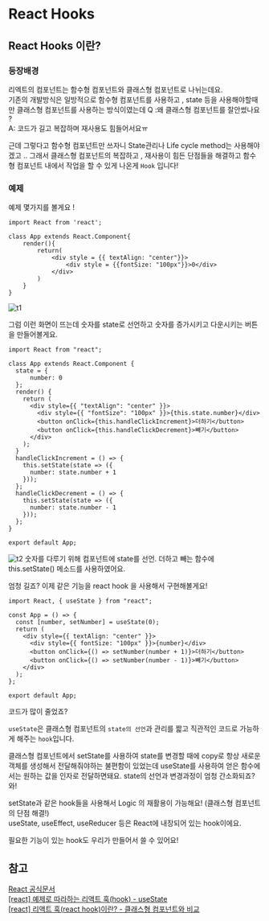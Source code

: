 # React Hooks

## React Hooks 이란?
### 등장배경
리엑트의 컴포넌트는 함수형 컴포넌트와 클래스형 컴포넌트로 나뉘는데요. <br>
기존의 개발방식은 일방적으로 함수형 컴포넌트를 사용하고 , state 등을 사용해야할때만 클래스형 컴포넌트를 사용하는 방식이였는데 
Q :왜 클래스형 컴포넌트를 잘안썼나요 ?<br>
A: 코드가 길고 복잡하며 재사용도 힘들어서요ㅠ <br>

근데 그렇다고 함수형 컴포넌트만 쓰자니 State관리나 Life cycle method는 사용해야겠고 .. 그래서 클래스형 컴포넌트의 복잡하고 , 재사용이 힘든 단점들을 해결하고 함수형 컴포넌트 내에서 작업을 할 수 있게 나온게 `Hook` 입니다!

### 예제
예제 몇가지를 볼게요 ! 

```
import React from 'react';

class App extends React.Component{
    render(){
        return(
            <div style = {{ textAlign: "center"}}>
                <div style = {{fontSize: "100px"}}>0</div>
            </div>
        )
    }
}
``` 
![t1](https://user-images.githubusercontent.com/82383294/137146279-2f225eb1-a373-4450-b53c-4f1084e2bd30.png)

그럼 이런 화면이 뜨는데 숫자를 state로 선언하고 숫자를 증가시키고 다운시키는 버튼을 만들어볼게요.

```
import React from "react";

class App extends React.Component {
  state = {
      number: 0
  };
  render() {
    return (
      <div style={{ "textAlign": "center" }}>
        <div style={{ "fontSize": "100px" }}>{this.state.number}</div>
        <button onClick={this.handleClickIncrement}>더하기</button>
        <button onClick={this.handleClickDecrement}>빼기</button>
      </div>
    );
  }
  handleClickIncrement = () => {
    this.setState(state => ({
      number: state.number + 1
    }));
  };
  handleClickDecrement = () => {
    this.setState(state => ({
      number: state.number - 1
    }));
  };
}

export default App;
```

![t2](https://user-images.githubusercontent.com/82383294/137146286-5faed72e-6968-488e-94d0-db6ee3a02dee.png)
숫자를 다루기 위해 컴포넌트에 state를 선언.
더하고 빼는 함수에 this.setState() 메소드를 사용하였어요.

엄청 길죠? 이제 같은 기능을 react hook 을 사용해서 구현해볼게요!

```
import React, { useState } from "react";

const App = () => {
  const [number, setNumber] = useState(0);
  return (
    <div style={{ textAlign: "center" }}>
      <div style={{ fontSize: "100px" }}>{number}</div>
      <button onClick={() => setNumber(number + 1)}>더하기</button>
      <button onClick={() => setNumber(number - 1)}>빼기</button>
    </div>
  );
};

export default App;
```

코드가 많이 줄었죠?

`useState`은 클래스형 컴포넌트의 `state의 선언`과 관리를 짧고 직관적인 코드로 가능하게 해주는 `hook`입니다.

클래스형 컴포넌트에서 setState를 사용하여 state를 변경할 때에 copy로 항상 새로운 객체를 생성해서 전달해줘야하는 불편함이 있었는데 useState를 사용하여 얻은 함수에서는 원하는 값을 인자로 전달하면돼요. state의 선언과 변경과정이 엄청 간소화되죠? 와!

setState과 같은 hook들을 사용해서 Logic 의 재활용이 가능해요! (클래스형 컴포넌트의 단점 해결!) <br>
useState, useEffect, useReducer 등은 React에 내장되어 있는 hook이에요.

필요한 기능이 있는 hook도 우리가 만들어서 쓸 수 있어요!

## 참고
<a href = "https://reactjs-kr.firebaseapp.com/docs/state-and-lifecycle.html">React 공식문서</a><br>
<a href = "https://codingbroker.tistory.com/29">[react] 예제로 따라하는 리액트 훅(hook) - useState</a><br>
<a href = "https://codingbroker.tistory.com/23">[react] 리액트 훅(react hook)이란? - 클래스형 컴포넌트와 비교</a>